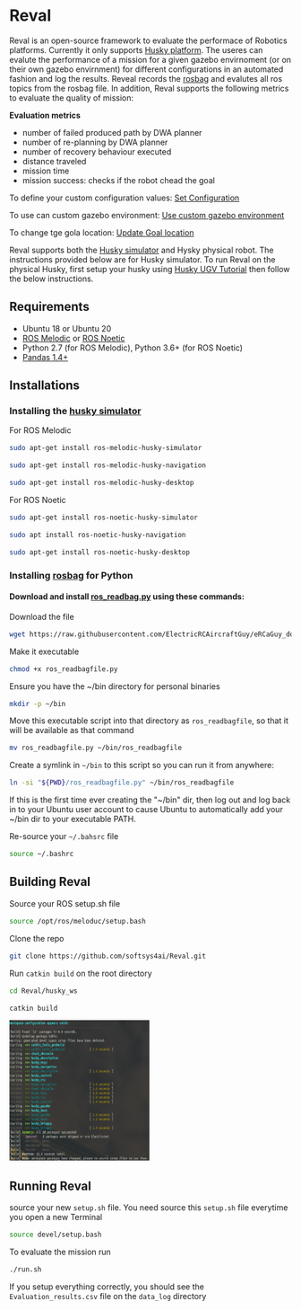 # Reval
Reval is an open-source framework to evaluate the performace of Robotics platforms. Currently it only supports [Husky platform](https://clearpathrobotics.com/husky-unmanned-ground-vehicle-robot/). The useres can evalute the performance of a mission for a given gazebo envirnoment (or on their own gazebo envirnment) for different configurations in an automated fashion and log the results. Reveal records the [rosbag](http://wiki.ros.org/rosbag) and evalutes all ros topics from the rosbag file. In addition, Reval supports the following metrics to evaluate the quality of mission:

**Evaluation metrics**
* number of failed produced path by DWA planner
* number of re-planning by DWA planner
* number of recovery behaviour executed 
* distance traveled
* mission time
* mission success: checks if the robot chead the goal

To define your custom configuration values: [Set Configuration](https://github.com/softsys4ai/Reval/tree/master/husky_ws/data_log)

To use can custom gazebo environment: [Use custom gazebo environment](https://github.com/softsys4ai/Reval/tree/master/husky_ws/data_log)

To change tge gola location: [Update Goal location](https://github.com/softsys4ai/Reval/tree/master/husky_ws/data_log)

Reval supports both the [Husky simulator](https://www.clearpathrobotics.com/assets/guides/melodic/husky/SimulatingHusky.html) and Hysky physical robot. The instructions provided below are for Husky simulator. To run Reval on the physical Husky, first setup your husky using [Husky UGV Tutorial](https://www.clearpathrobotics.com/assets/guides/melodic/husky/BackUpHusky.html) then follow the below instructions.

## Requirements
* Ubuntu 18 or Ubuntu 20
* [ROS Melodic](http://wiki.ros.org/melodic/Installation/Ubuntu) or [ROS Noetic](http://wiki.ros.org/noetic/Installation/Ubuntu) 
* Python 2.7 (for ROS Melodic), Python 3.6+ (for ROS Noetic)
* [Pandas 1.4+](https://pypi.org/project/pandas/)

## Installations
### Installing the [husky simulator](https://www.clearpathrobotics.com/assets/guides/melodic/husky/SimulatingHusky.html)
For ROS Melodic
```sh
sudo apt-get install ros-melodic-husky-simulator
```

```sh
sudo apt-get install ros-melodic-husky-navigation
```

```sh
sudo apt-get install ros-melodic-husky-desktop
```


For ROS Noetic
```sh
sudo apt-get install ros-noetic-husky-simulator
```

```sh
sudo apt install ros-noetic-husky-navigation
```

```sh
sudo apt-get install ros-noetic-husky-desktop
```


### Installing [rosbag](http://wiki.ros.org/rosbag) for Python
#### Download and install [ros_readbag.py](http://wiki.ros.org/ROS/Tutorials/reading%20msgs%20from%20a%20bag%20file) using these commands:
Download the file
```sh
wget https://raw.githubusercontent.com/ElectricRCAircraftGuy/eRCaGuy_dotfiles/master/useful_scripts/ros_readbagfile.py
```
Make it executable
```sh
chmod +x ros_readbagfile.py
```
Ensure you have the ~/bin directory for personal binaries
```sh
mkdir -p ~/bin
```
Move this executable script into that directory as `ros_readbagfile`, so that it will be available as that command
```sh
mv ros_readbagfile.py ~/bin/ros_readbagfile
```
Create a symlink in `~/bin` to this script so you can run it from anywhere:
```sh
ln -si "${PWD}/ros_readbagfile.py" ~/bin/ros_readbagfile
```
If this is the first time ever creating the "~/bin" dir, then log out and log back in to your Ubuntu user account to cause Ubuntu to automatically add your ~/bin dir to your executable PATH.

Re-source your `~/.bahsrc` file
```sh
source ~/.bashrc
```

## Building Reval
Source your ROS setup.sh file
```sh
source /opt/ros/meloduc/setup.bash
```

Clone the repo 
```sh
git clone https://github.com/softsys4ai/Reval.git
```

Run `catkin build` on the root directory
```sh
cd Reval/husky_ws
```
```sh
catkin build
```
<img src="images/catkin_build.png" width=250 height=250>


## Running Reval
source your new `setup.sh` file. You need source this `setup.sh` file everytime you open a new Terminal
```sh
source devel/setup.bash
```
To evaluate the mission run
```sh
./run.sh
```
If you setup everything correctly, you should see the `Evaluation_results.csv` file on the `data_log` directory 
